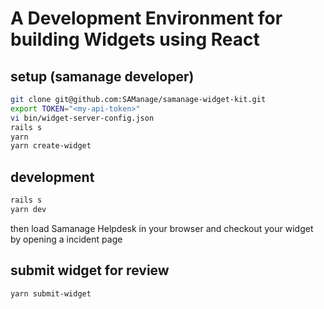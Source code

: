 # A Development Environment for building Widgets using React

## setup (samanage developer)
```sh
git clone git@github.com:SAManage/samanage-widget-kit.git
export TOKEN="<my-api-token>"
vi bin/widget-server-config.json
rails s
yarn
yarn create-widget
```

## development
```sh
rails s
yarn dev
```

then load Samanage Helpdesk in your browser and checkout your widget by opening a incident page

## submit widget for review
```sh
yarn submit-widget
```
